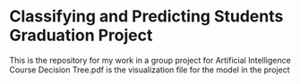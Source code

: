 # Classifying and Predicting Students Graduation Project
 This is the repository for my work in a group project for Artificial Intelligence Course
 Decision Tree.pdf is the visualization file for the model in the project
